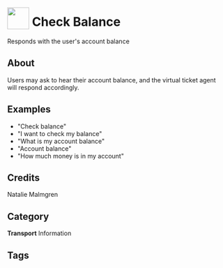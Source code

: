 # <img src="https://raw.githack.com/FortAwesome/Font-Awesome/master/svgs/solid/robot.svg" card_color="#22A7F0" width="50" height="50" style="vertical-align:bottom"/> Check Balance
Responds with the user's account balance

## About
Users may ask to hear their account balance, and the virtual ticket agent will respond accordingly.

## Examples
* "Check balance"
* "I want to check my balance"
* "What is my account balance"
* "Account balance"
* "How much money is in my account"

## Credits
Natalie Malmgren

## Category
**Transport**
Information

## Tags

